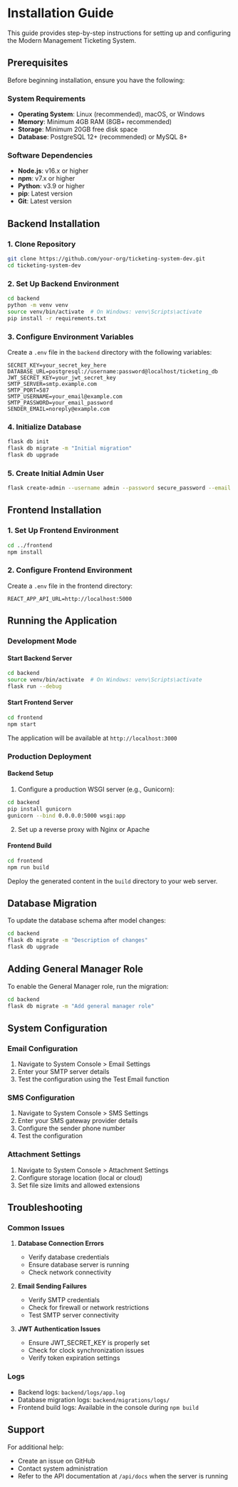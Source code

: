 # Installation Guide

This guide provides step-by-step instructions for setting up and configuring the Modern Management Ticketing System.

## Prerequisites

Before beginning installation, ensure you have the following:

### System Requirements

- **Operating System**: Linux (recommended), macOS, or Windows
- **Memory**: Minimum 4GB RAM (8GB+ recommended)
- **Storage**: Minimum 20GB free disk space
- **Database**: PostgreSQL 12+ (recommended) or MySQL 8+

### Software Dependencies

- **Node.js**: v16.x or higher
- **npm**: v7.x or higher
- **Python**: v3.9 or higher
- **pip**: Latest version
- **Git**: Latest version

## Backend Installation

### 1. Clone Repository

```bash
git clone https://github.com/your-org/ticketing-system-dev.git
cd ticketing-system-dev
```

### 2. Set Up Backend Environment

```bash
cd backend
python -m venv venv
source venv/bin/activate  # On Windows: venv\Scripts\activate
pip install -r requirements.txt
```

### 3. Configure Environment Variables

Create a `.env` file in the `backend` directory with the following variables:

```
SECRET_KEY=your_secret_key_here
DATABASE_URL=postgresql://username:password@localhost/ticketing_db
JWT_SECRET_KEY=your_jwt_secret_key
SMTP_SERVER=smtp.example.com
SMTP_PORT=587
SMTP_USERNAME=your_email@example.com
SMTP_PASSWORD=your_email_password
SENDER_EMAIL=noreply@example.com
```

### 4. Initialize Database

```bash
flask db init
flask db migrate -m "Initial migration"
flask db upgrade
```

### 5. Create Initial Admin User

```bash
flask create-admin --username admin --password secure_password --email admin@example.com
```

## Frontend Installation

### 1. Set Up Frontend Environment

```bash
cd ../frontend
npm install
```

### 2. Configure Frontend Environment

Create a `.env` file in the frontend directory:

```
REACT_APP_API_URL=http://localhost:5000
```

## Running the Application

### Development Mode

#### Start Backend Server

```bash
cd backend
source venv/bin/activate  # On Windows: venv\Scripts\activate
flask run --debug
```

#### Start Frontend Server

```bash
cd frontend
npm start
```

The application will be available at `http://localhost:3000`

### Production Deployment

#### Backend Setup

1. Configure a production WSGI server (e.g., Gunicorn):

```bash
cd backend
pip install gunicorn
gunicorn --bind 0.0.0.0:5000 wsgi:app
```

2. Set up a reverse proxy with Nginx or Apache

#### Frontend Build

```bash
cd frontend
npm run build
```

Deploy the generated content in the `build` directory to your web server.

## Database Migration

To update the database schema after model changes:

```bash
cd backend
flask db migrate -m "Description of changes"
flask db upgrade
```

## Adding General Manager Role

To enable the General Manager role, run the migration:

```bash
cd backend
flask db migrate -m "Add general manager role"
```

## System Configuration

### Email Configuration

1. Navigate to System Console > Email Settings
2. Enter your SMTP server details
3. Test the configuration using the Test Email function

### SMS Configuration

1. Navigate to System Console > SMS Settings
2. Enter your SMS gateway provider details
3. Configure the sender phone number
4. Test the configuration

### Attachment Settings

1. Navigate to System Console > Attachment Settings
2. Configure storage location (local or cloud)
3. Set file size limits and allowed extensions

## Troubleshooting

### Common Issues

1. **Database Connection Errors**
   - Verify database credentials
   - Ensure database server is running
   - Check network connectivity

2. **Email Sending Failures**
   - Verify SMTP credentials
   - Check for firewall or network restrictions
   - Test SMTP server connectivity

3. **JWT Authentication Issues**
   - Ensure JWT_SECRET_KEY is properly set
   - Check for clock synchronization issues
   - Verify token expiration settings

### Logs

- Backend logs: `backend/logs/app.log`
- Database migration logs: `backend/migrations/logs/`
- Frontend build logs: Available in the console during `npm build`

## Support

For additional help:

- Create an issue on GitHub
- Contact system administration
- Refer to the API documentation at `/api/docs` when the server is running 
